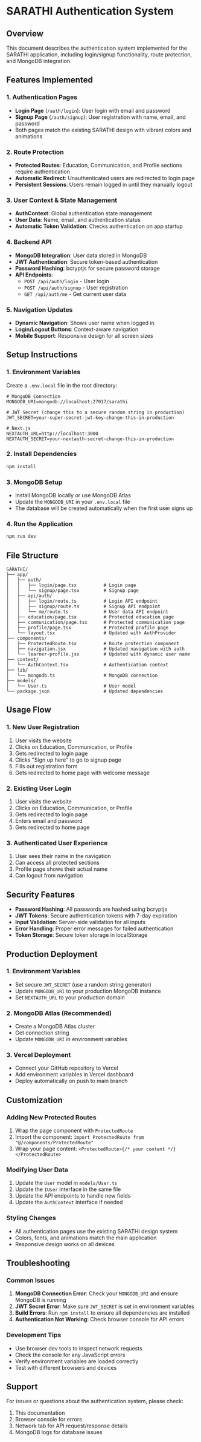 # SARATHI Authentication System

## Overview
This document describes the authentication system implemented for the SARATHI application, including login/signup functionality, route protection, and MongoDB integration.

## Features Implemented

### 1. Authentication Pages
- **Login Page** (`/auth/login`): User login with email and password
- **Signup Page** (`/auth/signup`): User registration with name, email, and password
- Both pages match the existing SARATHI design with vibrant colors and animations

### 2. Route Protection
- **Protected Routes**: Education, Communication, and Profile sections require authentication
- **Automatic Redirect**: Unauthenticated users are redirected to login page
- **Persistent Sessions**: Users remain logged in until they manually logout

### 3. User Context & State Management
- **AuthContext**: Global authentication state management
- **User Data**: Name, email, and authentication status
- **Automatic Token Validation**: Checks authentication on app startup

### 4. Backend API
- **MongoDB Integration**: User data stored in MongoDB
- **JWT Authentication**: Secure token-based authentication
- **Password Hashing**: bcryptjs for secure password storage
- **API Endpoints**:
  - `POST /api/auth/login` - User login
  - `POST /api/auth/signup` - User registration
  - `GET /api/auth/me` - Get current user data

### 5. Navigation Updates
- **Dynamic Navigation**: Shows user name when logged in
- **Login/Logout Buttons**: Context-aware navigation
- **Mobile Support**: Responsive design for all screen sizes

## Setup Instructions

### 1. Environment Variables
Create a `.env.local` file in the root directory:

```env
# MongoDB Connection
MONGODB_URI=mongodb://localhost:27017/sarathi

# JWT Secret (change this to a secure random string in production)
JWT_SECRET=your-super-secret-jwt-key-change-this-in-production

# Next.js
NEXTAUTH_URL=http://localhost:3000
NEXTAUTH_SECRET=your-nextauth-secret-change-this-in-production
```

### 2. Install Dependencies
```bash
npm install
```

### 3. MongoDB Setup
- Install MongoDB locally or use MongoDB Atlas
- Update the `MONGODB_URI` in your `.env.local` file
- The database will be created automatically when the first user signs up

### 4. Run the Application
```bash
npm run dev
```

## File Structure

```
SARATHI/
├── app/
│   ├── auth/
│   │   ├── login/page.tsx          # Login page
│   │   └── signup/page.tsx         # Signup page
│   ├── api/auth/
│   │   ├── login/route.ts          # Login API endpoint
│   │   ├── signup/route.ts         # Signup API endpoint
│   │   └── me/route.ts             # User data API endpoint
│   ├── education/page.tsx          # Protected education page
│   ├── communication/page.tsx      # Protected communication page
│   ├── profile/page.tsx            # Protected profile page
│   └── layout.tsx                  # Updated with AuthProvider
├── components/
│   ├── ProtectedRoute.tsx          # Route protection component
│   ├── navigation.jsx              # Updated navigation with auth
│   └── learner-profile.jsx         # Updated with dynamic user name
├── context/
│   └── AuthContext.tsx             # Authentication context
├── lib/
│   └── mongodb.ts                  # MongoDB connection
├── models/
│   └── User.ts                     # User model
└── package.json                    # Updated dependencies
```

## Usage Flow

### 1. New User Registration
1. User visits the website
2. Clicks on Education, Communication, or Profile
3. Gets redirected to login page
4. Clicks "Sign up here" to go to signup page
5. Fills out registration form
6. Gets redirected to home page with welcome message

### 2. Existing User Login
1. User visits the website
2. Clicks on Education, Communication, or Profile
3. Gets redirected to login page
4. Enters email and password
5. Gets redirected to home page

### 3. Authenticated User Experience
1. User sees their name in the navigation
2. Can access all protected sections
3. Profile page shows their actual name
4. Can logout from navigation

## Security Features

- **Password Hashing**: All passwords are hashed using bcryptjs
- **JWT Tokens**: Secure authentication tokens with 7-day expiration
- **Input Validation**: Server-side validation for all inputs
- **Error Handling**: Proper error messages for failed authentication
- **Token Storage**: Secure token storage in localStorage

## Production Deployment

### 1. Environment Variables
- Set secure `JWT_SECRET` (use a random string generator)
- Update `MONGODB_URI` to your production MongoDB instance
- Set `NEXTAUTH_URL` to your production domain

### 2. MongoDB Atlas (Recommended)
- Create a MongoDB Atlas cluster
- Get connection string
- Update `MONGODB_URI` in environment variables

### 3. Vercel Deployment
- Connect your GitHub repository to Vercel
- Add environment variables in Vercel dashboard
- Deploy automatically on push to main branch

## Customization

### Adding New Protected Routes
1. Wrap the page component with `ProtectedRoute`
2. Import the component: `import ProtectedRoute from "@/components/ProtectedRoute"`
3. Wrap your page content: `<ProtectedRoute>{/* your content */}</ProtectedRoute>`

### Modifying User Data
1. Update the `User` model in `models/User.ts`
2. Update the `IUser` interface in the same file
3. Update the API endpoints to handle new fields
4. Update the `AuthContext` interface if needed

### Styling Changes
- All authentication pages use the existing SARATHI design system
- Colors, fonts, and animations match the main application
- Responsive design works on all devices

## Troubleshooting

### Common Issues
1. **MongoDB Connection Error**: Check your `MONGODB_URI` and ensure MongoDB is running
2. **JWT Secret Error**: Make sure `JWT_SECRET` is set in environment variables
3. **Build Errors**: Run `npm install` to ensure all dependencies are installed
4. **Authentication Not Working**: Check browser console for API errors

### Development Tips
- Use browser dev tools to inspect network requests
- Check the console for any JavaScript errors
- Verify environment variables are loaded correctly
- Test with different browsers and devices

## Support

For issues or questions about the authentication system, please check:
1. This documentation
2. Browser console for errors
3. Network tab for API request/response details
4. MongoDB logs for database issues
